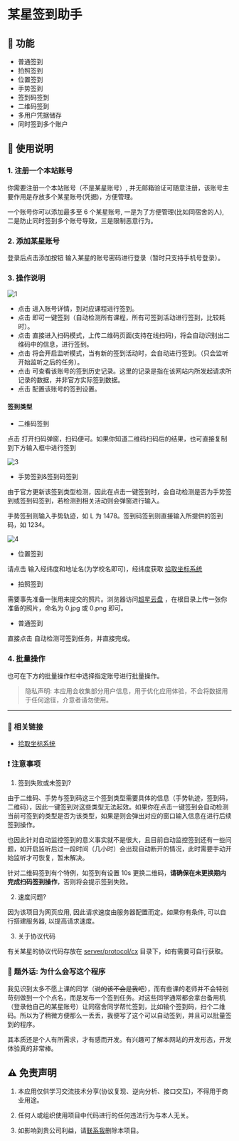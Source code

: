 # 某星签到助手

## 🚀 功能

- 普通签到
- 拍照签到
- 位置签到
- 手势签到
- 签到码签到
- 二维码签到
- 多用户凭据储存
- 同时签到多个账户

## 📝 使用说明

### 1. 注册一个本站账号

你需要注册一个本站账号（不是某星账号）, 并无邮箱验证可随意注册，该账号主要作用是存放多个某星账号(凭据)，方便管理。

一个账号你可以添加最多至 6 个某星账号, 一是为了方便管理(比如同宿舍的人), 二是防止同时签到多个账号导致，三是限制恶意行为。 

### 2. 添加某星账号

登录后点击添加按钮 <Icon name="ic:outline-add-box" ></Icon> 输入某星的账号密码进行登录（暂时只支持手机号登录）。

### 3. 操作说明

![1](/img/1.png)

- 点击 <Icon name="material-symbols:medical-information-outline-sharp" ></Icon> 进入账号详情，到对应课程进行签到。
- 点击 <Icon name="material-symbols:swipe-up-outline" ></Icon> 即可一键签到（自动检测所有课程，所有可签到活动进行签到，比较耗时）。
- 点击 <Icon name="mdi:qrcode-scan" ></Icon> 直接进入扫码模式，上传二维码页面(支持在线扫码)，将会自动识别出二维码中的信息，进行签到。
- 点击 <Icon name="material-symbols:notifications-active-outline" ></Icon> 将会开启监听模式，当有新的签到活动时，会自动进行签到。（只会监听开始监听之后的任务）。
- 点击 <Icon name="material-symbols:history-rounded" ></Icon> 可查看该账号的签到历史记录。这里的记录是指在该网站内所发起请求所记录的数据，并非官方实际签到数据。
- 点击 <Icon name="material-symbols:settings-outline" ></Icon> 配置该账号的签到设置。

#### 签到类型

- 二维码签到

点击 <Icon name="mdi:qrcode-scan" ></Icon> 打开扫码弹窗，扫码便可。如果你知道二维码扫码后的结果，也可直接复制到下方输入框中进行签到

![3](/img/3.png)

- 手势签到&签到码签到

由于官方更新该签到类型检测，因此在点击一键签到时，会自动检测是否为手势签到或签到码签到，若检测到相关活动则会弹窗进行输入。

手势签到则输入手势轨迹，如 L 为 1478。签到码签到则直接输入所提供的签到码，如 1234。

![4](/img/4.png)

- 位置签到

请点击 <Icon name="material-symbols:settings-outline" ></Icon> 输入经纬度和地址名(为学校名即可)，经纬度获取 [拾取坐标系统](https://api.map.baidu.com/lbsapi/getpoint/index.html)

- 拍照签到

需要事先准备一张用来提交的照片。浏览器访问[超星云盘](https://pan-yz.chaoxing.com) ，在根目录上传一张你准备的照片，命名为 0.jpg 或 0.png 即可。

- 普通签到

直接点击 <Icon name="material-symbols:swipe-up-outline" ></Icon> 自动检测可签到任务，并直接完成。

### 4. 批量操作

也可在下方的批量操作栏中选择指定账号进行批量操作。

> 隐私声明: 本应用会收集部分用户信息，用于优化应用体验，不会将数据用于任何途径，介意者请勿使用。

--- 

### 🔗 相关链接

- [拾取坐标系统](https://api.map.baidu.com/lbsapi/getpoint/index.html)

### ❗ 注意事项

1. 签到失败或未签到?

由于二维码、手势与签到码这三个签到类型需要具体的信息（手势轨迹，签到码，二维码），因此一键签到对这些类型无法起效。如果你在点击一键签到会自动检测当前可签到的类型是否为该类型，如果是则会弹出对应的窗口输入信息在进行后续签到操作。

也因此针对自动监控签到的意义事实就不是很大，且目前自动监控签到还有一些问题，如开启监听后过一段时间（几小时）会出现自动断开的情况，此时需要手动开始监听才可恢复，暂未解决。

针对二维码签到有个特例，如签到有设置 10s 更换二维码，**请确保在未更换期内完成扫码签到操作**，否则将会提示签到失败。

2. 速度问题?

因为该项目为网页应用, 因此请求速度由服务器配置而定。如果你有条件, 可以自行搭建服务器, 以提高请求速度。

3. 关于协议代码

有关某星的协议代码存放在 [server/protocol/cx](https://github.com/kuizuo/chaoxing-sign/tree/main/server/protocol/cx) 目录下，如有需要可自行获取。

### 💬 题外话: 为什么会写这个程序

我见识到太多不愿上课的同学（~~说的该不会是我吧~~），而有些课的老师并不会特别苛刻做到一个个点名，而是发布一个签到任务。对这些同学通常都会拿台备用机（登录他自己的某星账号）让同宿舍同学帮忙签到，比如输个签到码，扫个二维码。所以为了稍微方便那么一丢丢，我便写了这个可以自动签到，并且可以批量签到的程序。

其本质还是个人有所需求，才有感而开发。有兴趣可了解本网站的开发形态，开发体验真的非常棒。

## ⚠️ 免责声明

1. 本应用仅供学习交流技术分享(协议复现、逆向分析、接口交互)，不得用于商业用途。

2. 任何人或组织使用项目中代码进行的任何违法行为与本人无关。

3. 如影响到贵公司利益，请[联系我](mailto:kuizuo12@163.com)删除本项目。
